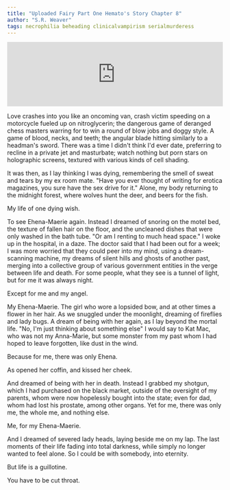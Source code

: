 ```yaml
---
title: "Uploaded Fairy Part One Hemato's Story Chapter 8"
author: "S.R. Weaver"
tags: necrophilia beheading clinicalvampirism serialmurderess
---
```

<iframe scrolling="no" id="hearthis_at_track_7383773" width="100%" height="150" src="https://app.hearthis.at/embed/7383773/transparent_black/?hcolor=&color=&style=2&block_size=2&block_space=1&background=1&waveform=0&cover=0&autoplay=0&css=" frameborder="0" allowtransparency allow="autoplay"><p>Listen to <a href="https://hearthis.at/todiaspora/uploadedfairtydeeplore70bpm/" target="_blank">Uploaded Fairy Deep Lore</a> <span>by</span><a href="https://hearthis.at/todiaspora/" target="_blank" >ToDiaspora</a> <span>on</span> <a href="https://hearthis.at/" target="_blank">hearthis.at</a></p></iframe>

Love crashes into you like an oncoming van, crash victim speeding on a motorcycle fueled up on nitroglycerin; the dangerous game of deranged chess masters warring for to win a round of blow jobs and doggy style. A game of blood, necks, and teeth; the angular blade hitting similarly to a headman's sword. There was a time I didn't think I'd ever date, preferring to recline in a private jet and masturbate; watch nothing but porn stars on holographic screens, textured with various kinds of cell shading.

It was then, as I lay thinking I was dying, remembering the smell of sweat and tears by my ex room mate. "Have you ever thought of writing for erotica magazines, you sure have the sex drive for it." Alone, my body returning to the midnight forest, where wolves hunt the deer, and beers for the fish.

My life of one dying wish.

To see Ehena-Maerie again. Instead I dreamed of snoring on the motel bed, the texture of fallen hair on the floor, and the uncleaned dishes that were only washed in the bath tube. "Or am I renting to much head space." I woke up in the hospital, in a daze. The doctor said that I had been out for a week; I was more worried that they could peer into my mind, using a dream-scanning machine, my dreams of silent hills and ghosts of another past, merging into a collective group of various government entities in the verge between life and death. For some people, what they see is a tunnel of light, but for me it was always night.

Except for me and my angel.

My Ehena-Maerie. The girl who wore a lopsided bow, and at other times a flower in her hair. As we snuggled under the moonlight, dreaming of fireflies and lady bugs. A dream of being with her again, as I lay beyond the mortal life. "No, I'm just thinking about something else" I would say to Kat Mac, who was not my Anna-Marie, but some monster from my past whom I had hoped to leave forgotten, like dust in the wind.

Because for me, there was only Ehena.

As opened her coffin, and kissed her cheek.

And dreamed of being with her in death. Instead I grabbed my shotgun, which I had purchased on the black market, outside of the oversight of my parents, whom were now hopelessly bought into the state; even for dad, whom had lost his prostate, among other organs. Yet for me, there was only me, the whole me, and nothing else.

Me, for my Ehena-Maerie.

And I dreamed of severed lady heads, laying beside me on my lap. The last moments of their life fading into total darkness, while simply no longer wanted to feel alone. So I could be with somebody, into eternity.

But life is a guillotine.

You have to be cut throat.
